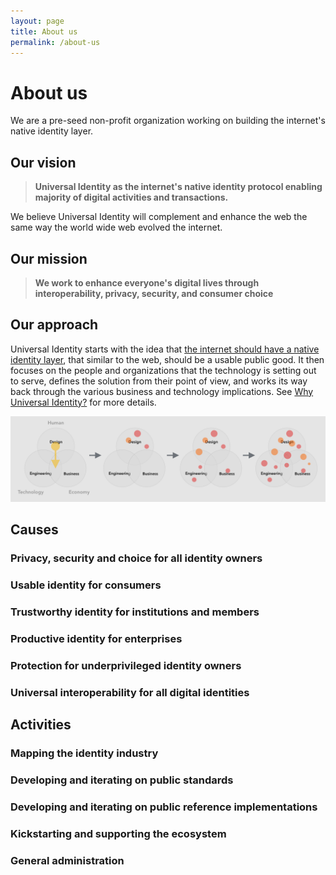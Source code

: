 ```yaml
---
layout: page
title: About us
permalink: /about-us
---
```

# About us

We are a pre-seed non-profit organization working on building the internet's native identity layer.

## Our vision

> **Universal Identity as the internet's native identity protocol enabling majority of digital activities and transactions.**

We believe Universal Identity will complement and enhance the web the same way the world wide web evolved the internet.

## Our mission

> **We work to enhance everyone's digital lives through interoperability, privacy, security, and consumer choice**

## Our approach

Universal Identity starts with the idea that [the internet should have a native identity layer](https://medium.com/universal-identity/the-internets-missing-identity-layer-3934b23b6c22), that similar to the web, should be a usable public good. It then focuses on the people and organizations that the technology is setting out to serve, defines the solution from their point of view, and works its way back through the various business and technology implications. See [Why Universal Identity?](https://medium.com/universal-identity/why-universal-identity-ad78ebb59aa7) for more details.

[![Human-centric approach][human-centric]][human-centric-click]

[human-centric]: assets/images/about-us/human-centric.png
[human-centric-click]: https://medium.com/universal-identity/why-universal-identity-ad78ebb59aa7

## Causes

### Privacy, security and choice for all identity owners

### Usable identity for consumers

### Trustworthy identity for institutions and members

### Productive identity for enterprises

### Protection for underprivileged identity owners

### Universal interoperability for all digital identities

## Activities

### Mapping the identity industry

### Developing and iterating on public standards

### Developing and iterating on public reference implementations

### Kickstarting and supporting the ecosystem

### General administration
